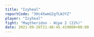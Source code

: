 ```yaml
---
title: "Izyheal"
reportCode: "3Hc4XwmG2gfLWJYZ"
player: "Izyheal"
fight: "Magtheridon - Wipe 2 (22%)"
date: 2021-09-26T21:48:45.419000+00:00
---
```

